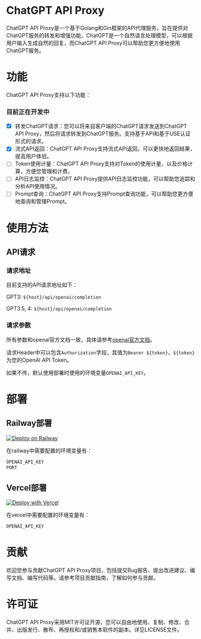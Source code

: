 # ChatGPT API Proxy
ChatGPT API Proxy是一个基于Golang和Gin框架的API代理服务，旨在提供对ChatGPT服务的转发和增强功能。ChatGPT是一个自然语言处理模型，可以根据用户输入生成自然的回复，而ChatGPT
API Proxy可以帮助您更方便地使用ChatGPT服务。

# 功能
ChatGPT API Proxy支持以下功能：
### 目前正在开发中
- [x] 转发ChatGPT请求：您可以将来自客户端的ChatGPT请求发送到ChatGPT API Proxy，然后将请求转发到ChatGPT服务。支持基于API和基于USE认证形式的请求。
- [x] 流式API返回：ChatGPT API Proxy支持流式API返回，可以更快地返回结果，提高用户体验。
- [ ] Token使用计量：ChatGPT API Proxy支持对Token的使用计量，以及价格计算，方便您管理和计费。
- [ ] API日志监控：ChatGPT API Proxy提供API日志监控功能，可以帮助您追踪和分析API使用情况。
- [ ] Prompt查询：ChatGPT API Proxy支持Prompt查询功能，可以帮助您更方便地查询和管理Prompt。

# 使用方法

## API请求
### 请求地址
目前支持的API请求地址如下：

GPT3:  `${host}/api/openai/completion`

GPT3.5, 4: `${host}/api/openai/completion`

### 请求参数
所有参数和openai官方文档一致，具体请参考[openai官方文档](https://beta.openai.com/docs/api-reference/completions/create)。

请求Header中可以包含`Authorization`字段，其值为`Bearer ${token}`，`${token}`为您的OpenAI API Token。

如果不传，默认使用部署时使用的环境变量`OPENAI_API_KEY`。

# 部署
## Railway部署
[![Deploy on Railway](https://railway.app/button.svg)](https://railway.app/new/template/ZweBXA)

在railway中需要配置的环境变量有：
```markdown
OPENAI_API_KEY
PORT
```

## Vercel部署
[![Deploy with Vercel](https://vercel.com/button)](https://vercel.com/new/clone?repository-url=https%3A%2F%2Fgithub.com%2Fvercel%2Fnext.js%2Ftree%2Fcanary%2Fexamples%2Fhello-world)

在vercel中需要配置的环境变量有：
```markdown
OPENAI_API_KEY
```


# 贡献

欢迎您参与贡献ChatGPT API Proxy项目，包括提交Bug报告、提出改进建议、编写文档、编写代码等。请参考项目贡献指南，了解如何参与贡献。

# 许可证

ChatGPT API Proxy采用MIT许可证开源，您可以自由地使用、复制、修改、合并、出版发行、散布、再授权和/或销售本软件的副本。详见LICENSE文件。
